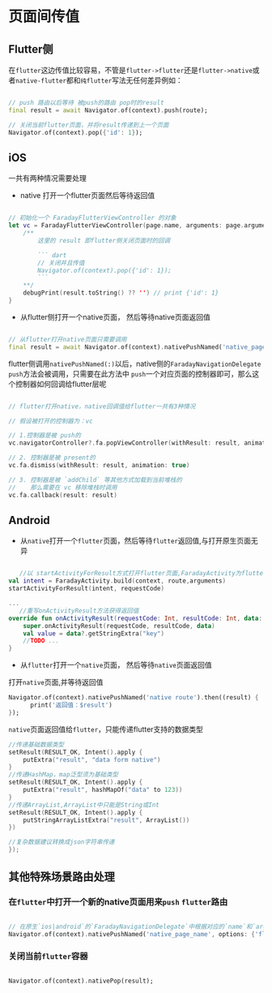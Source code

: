 # 页面间传值

## Flutter侧

在`flutter`这边传值比较容易，不管是`flutter->flutter`还是`flutter->native`或者`native-flutter`都和`纯flutter`写法无任何差异例如：

``` dart

// push 路由以后等待 被push的路由 pop时的result
final result = await Navigator.of(context).push(route);

// 关闭当前flutter页面，并将result传递到上一个页面
Navigator.of(context).pop({'id': 1});

```

## iOS

一共有两种情况需要处理

- native 打开一个flutter页面然后等待返回值

``` swift

// 初始化一个 FaradayFlutterViewController 的对象
let vc = FaradayFlutterViewController(page.name, arguments: page.arguments) { result in
    /**
        这里的 result 即flutter侧关闭页面时的回调

        ``` dart
        // 关闭并且传值
        Navigator.of(context).pop({'id': 1});
        ```
    **/
    debugPrint(result.toString() ?? '') // print {'id': 1}
}
```

- 从flutter侧打开一个native页面， 然后等待native页面返回值

``` dart

// 从flutter打开native页面只需要调用
final result = await Navigator.of(context).nativePushNamed('native_page_name');

```

flutter侧调用`nativePushNamed(:)`以后，native侧的`FaradayNavigationDelegate` `push`方法会被调用，只需要在此方法中 `push`一个对应页面的控制器即可，那么这个控制器如何回调给flutter层呢

``` swift

// flutter打开native，native回调值给flutter一共有3种情况

// 假设被打开的控制器为：vc

// 1.控制器是被 push的
vc.navigatorController?.fa.popViewController(withResult: result, animation: true)

// 2. 控制器是被 present的
vc.fa.dismiss(withResult: result, animation: true)

// 3. 控制器是被 `addChild` 等其他方式加载到当前堆栈的
//    那么需要在 vc 移除堆栈时调用
vc.fa.callback(result: result)

```

## Android

- 从`native`打开一个`flutter`页面，然后等待`flutter`返回值,与打开原生页面无异

``` kotlin

   //以 startActivityForResult方式打开flutter页面,FaradayActivity为flutter页面容器
val intent = FaradayActivity.build(context, route,arguments)
startActivityForResult(intent, requestCode)

...
   //重写onActivityResult方法获得返回值
override fun onActivityResult(requestCode: Int, resultCode: Int, data: Intent?) {
    super.onActivityResult(requestCode, resultCode, data)
    val value = data?.getStringExtra("key")
    //TODO ...
}

```

- 从`flutter`打开一个`native`页面， 然后等待`native`页面返回值

打开`native`页面,并等待返回值

```dart
Navigator.of(context).nativePushNamed('native route').then((result) {
      print('返回值：$result')
});
```

`native`页面返回值给`flutter`，只能传递flutter支持的数据类型

```kotlin
//传递基础数据类型
setResult(RESULT_OK, Intent().apply {
    putExtra("result", "data form native")
}
//传递HashMap，map泛型须为基础类型
setResult(RESULT_OK, Intent().apply {
    putExtra("result", hashMapOf("data" to 123))
}
//传递ArrayList,ArrayList中只能是String或Int
setResult(RESULT_OK, Intent().apply {
    putStringArrayListExtra("result", ArrayList())
})

//复杂数据建议转换成json字符串传递
});
```

## 其他特殊场景路由处理

### 在`flutter`中打开一个新的native页面用来`push` `flutter`路由

``` dart

// 在原生`ios|android`的`FaradayNavigationDelegate`中根据对应的`name`和`arguments`返回`FaradayFlutterViewController`即可
Navigator.of(context).nativePushNamed('native_page_name', options: {'flutter': true});

```

### 关闭当前`flutter`容器

``` dart

Navigator.of(context).nativePop(result);

```
